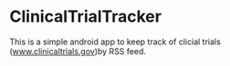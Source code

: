 ClinicalTrialTracker
====================

This is a simple android app to keep track of clicial trials (www.clinicaltrials.gov)by RSS feed.
